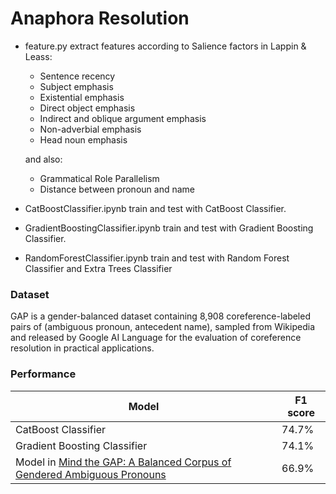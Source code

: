 # Anaphora Resolution
- feature.py extract features according to Salience factors in Lappin & Leass:
  * Sentence recency
  * Subject emphasis
  * Existential emphasis
  * Direct object emphasis
  * Indirect and oblique argument emphasis
  * Non-adverbial emphasis
  * Head noun emphasis
  
  and also:
  * Grammatical Role Parallelism
  * Distance between pronoun and name
- CatBoostClassifier.ipynb train and test with CatBoost Classifier.
- GradientBoostingClassifier.ipynb train and test with Gradient Boosting Classifier.
- RandomForestClassifier.ipynb train and test with Random Forest Classifier and Extra Trees Classifier

### Dataset
GAP is a gender-balanced dataset containing 8,908 coreference-labeled pairs of (ambiguous pronoun, antecedent name), sampled from Wikipedia and released by Google AI Language for the evaluation of coreference resolution in practical applications.

### Performance
| Model | F1 score |
| --- | ----------- |
| CatBoost Classifier | 74.7% |
| Gradient Boosting Classifier | 74.1% |
| Model in [Mind the GAP: A Balanced Corpus of Gendered Ambiguous Pronouns](https://arxiv.org/abs/1810.05201) | 66.9% |
